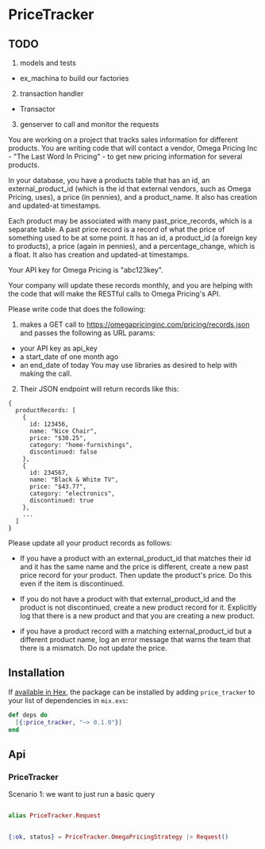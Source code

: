 # PriceTracker

## TODO

1. models and tests
  * ex_machina to build our factories
2. transaction handler
  * Transactor
3. genserver to call and monitor the requests

You are working on a project that tracks sales information 
for different products. You are writing code that will contact
a vendor, Omega Pricing Inc - "The Last Word In Pricing" - 
to get new pricing information for several products.

In your database, you have a products table that has an id, 
an external_product_id (which is the id that external vendors, 
such as Omega Pricing, uses), a price (in pennies), and a product_name.
It also has creation and updated-at timestamps.

Each product may be associated with many past_price_records, which is a
separate table. A past price record is a record of what the price of something
used to be at some point. It has an id, a product_id (a foreign key to products),
a price (again in pennies), and a percentage_change, which is a float. 
It also has creation and updated-at timestamps.

Your API key for Omega Pricing is "abc123key".

Your company will update these records monthly, and you are helping with the
code that will make the RESTful calls to Omega Pricing's API.

Please write code that does the following:

1) makes a GET call to https://omegapricinginc.com/pricing/records.json and passes the following as URL params:
  * your API key as api_key
  * a start_date of one month ago
  * an end_date of today
You may use libraries as desired to help with making the call.

2) Their JSON endpoint will return records like this:

```
{
  productRecords: [
    {
      id: 123456,
      name: "Nice Chair",
      price: "$30.25",
      category: "home-furnishings",
      discontinued: false
    },
    {
      id: 234567,
      name: "Black & White TV",
      price: "$43.77",
      category: "electronics",
      discontinued: true
    },
    ...
  ]
}

```

Please update all your product records as follows:

* If you have a product with an external_product_id that matches their id and
it has the same name and the price is different, create a new past price record 
for your product. Then update the product's price. Do this even if the item is discontinued.

* If you do not have a product with that external_product_id and the product is 
not discontinued, create a new product record for it. Explicitly log that there 
is a new product and that you are creating a new product.

* if you have a product record with a matching external_product_id 
but a different product name, log an error message that warns the team that 
there is a mismatch. Do not update the price.


## Installation

If [available in Hex](https://hex.pm/docs/publish), the package can be installed
by adding `price_tracker` to your list of dependencies in `mix.exs`:

```elixir
def deps do
  [{:price_tracker, "~> 0.1.0"}]
end
```

## Api

### PriceTracker

Scenario 1: we want to just run a basic query

```elixir

alias PriceTracker.Request


{:ok, status} = PriceTracker.OmegaPricingStrategy |> Request()


```

